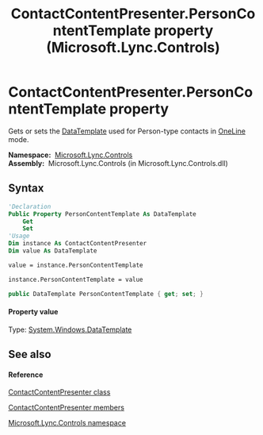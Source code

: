 ﻿---
title: ContactContentPresenter.PersonContentTemplate property  (Microsoft.Lync.Controls)
TOCTitle: 'PersonContentTemplate property '
ms:assetid: P:Microsoft.Lync.Controls.ContactContentPresenter.PersonContentTemplate_DI_3_UC_OCS14MrefLyncWPF
ms:mtpsurl: https://msdn.microsoft.com/en-us/library/microsoft.lync.controls.contactcontentpresenter.personcontenttemplate_di_3_uc_ocs14mreflyncwpf(v=office.15)
ms:contentKeyID: 48599089
ms.date: 07/28/2014
mtps_version: v=office.15
f1_keywords:
- Microsoft.Lync.Controls.ContactContentPresenter.PersonContentTemplate
dev_langs:
- CSharp
- JScript
- VB
- other
---

# ContactContentPresenter.PersonContentTemplate property

Gets or sets the [DataTemplate](http://msdn2.microsoft.com/en-us/library/ms589297) used for Person-type contacts in [OneLine](contactlayoutoption-enumeration-microsoft-lync-controls_1.md) mode.

**Namespace:**  [Microsoft.Lync.Controls](microsoft-lync-controls-namespace_1.md)  
**Assembly:**  Microsoft.Lync.Controls (in Microsoft.Lync.Controls.dll)

## Syntax

``` vb
'Declaration
Public Property PersonContentTemplate As DataTemplate
    Get
    Set
'Usage
Dim instance As ContactContentPresenter
Dim value As DataTemplate

value = instance.PersonContentTemplate

instance.PersonContentTemplate = value
```

``` csharp
public DataTemplate PersonContentTemplate { get; set; }
```

#### Property value

Type: [System.Windows.DataTemplate](http://msdn2.microsoft.com/en-us/library/ms589297)  

## See also

#### Reference

[ContactContentPresenter class](contactcontentpresenter-class-microsoft-lync-controls_1.md)

[ContactContentPresenter members](contactcontentpresenter-members-microsoft-lync-controls_1.md)

[Microsoft.Lync.Controls namespace](microsoft-lync-controls-namespace_1.md)

